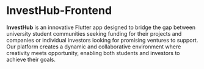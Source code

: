 # InvestHub-Frontend

**InvestHub** is an innovative Flutter app designed to bridge the gap between university student communities seeking funding for their projects and companies or individual investors looking for promising ventures to support. Our platform creates a dynamic and collaborative environment where creativity meets opportunity, enabling both students and investors to achieve their goals.
